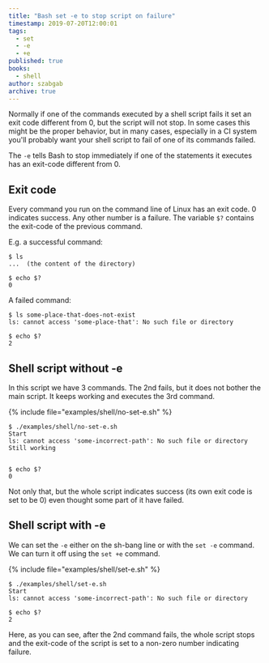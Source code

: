 ```yaml
---
title: "Bash set -e to stop script on failure"
timestamp: 2019-07-20T12:00:01
tags:
  - set
  - -e
  - +e
published: true
books:
  - shell
author: szabgab
archive: true
---
```



Normally if one of the commands executed by a shell script fails it set an exit code different from 0, but the script
will not stop. In some cases this might be the proper behavior, but in many cases, especially in a CI system
you'll probably want your shell script to fail of one of its commands failed.

The `-e` tells Bash to stop immediately if one of the statements it executes has an exit-code different from 0.


## Exit code

Every command you run on the command line of Linux has an exit code. 0 indicates success. Any other number is a failure.
The variable `$?` contains the exit-code of the previous command.

E.g. a successful command:

```
$ ls
...  (the content of the directory)

$ echo $?
0
```

A failed command:

```
$ ls some-place-that-does-not-exist
ls: cannot access 'some-place-that': No such file or directory

$ echo $?
2
```


## Shell script without -e

In this script we have 3 commands. The 2nd fails, but it does not bother the main script. It keeps working and
executes the 3rd command.

{% include file="examples/shell/no-set-e.sh" %}

```
$ ./examples/shell/no-set-e.sh
Start
ls: cannot access 'some-incorrect-path': No such file or directory
Still working


$ echo $?
0
```

Not only that, but the whole script indicates success (its own exit code is set to be 0) even thought some part of it
have failed.



## Shell script with -e

We can set the `-e` either on the sh-bang line or with the `set -e` command.
We can turn it off using the `set +e` command.

{% include file="examples/shell/set-e.sh" %}

```
$ ./examples/shell/set-e.sh
Start
ls: cannot access 'some-incorrect-path': No such file or directory

$ echo $?
2
```

Here, as you can see, after the 2nd command fails, the whole script stops and the exit-code of the script is set
to a non-zero number indicating failure.


